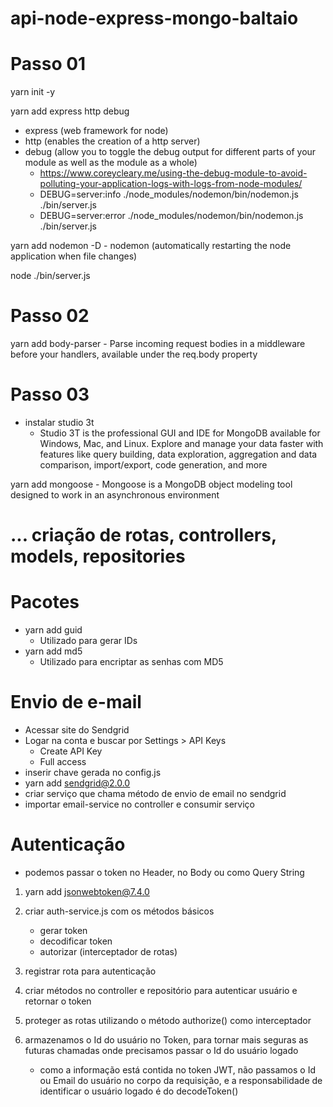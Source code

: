 # api-node-express-mongo-baltaio

# Passo 01

yarn init -y

yarn add express http debug

- express (web framework for node)
- http (enables the creation of a http server)
- debug (allow you to toggle the debug output for different parts of your module as well as the module as a whole)
    - https://www.coreycleary.me/using-the-debug-module-to-avoid-polluting-your-application-logs-with-logs-from-node-modules/
    - DEBUG=server:info ./node_modules/nodemon/bin/nodemon.js ./bin/server.js
    - DEBUG=server:error ./node_modules/nodemon/bin/nodemon.js ./bin/server.js

yarn add nodemon -D
    - nodemon (automatically restarting the node application when file changes)

node ./bin/server.js

# Passo 02

yarn add body-parser
    - Parse incoming request bodies in a middleware before your handlers, available under the req.body property

# Passo 03

- instalar studio 3t
    - Studio 3T is the professional GUI and IDE for MongoDB available for Windows, Mac, and Linux. Explore and manage your data faster with features like query building, data exploration, aggregation and data comparison, import/export, code generation, and more

yarn add mongoose
    - Mongoose is a MongoDB object modeling tool designed to work in an asynchronous environment

# ... criação de rotas, controllers, models, repositories

# Pacotes

- yarn add guid
    - Utilizado para gerar IDs
- yarn add md5
    - Utilizado para encriptar as senhas com MD5

# Envio de e-mail

- Acessar site do Sendgrid
- Logar na conta e buscar por Settings > API Keys
    - Create API Key
    - Full access
- inserir chave gerada no config.js
- yarn add sendgrid@2.0.0
- criar serviço que chama método de envio de email no sendgrid
- importar email-service no controller e consumir serviço

# Autenticação

- podemos passar o token no Header, no Body ou como Query String

1. yarn add jsonwebtoken@7.4.0
2. criar auth-service.js com os métodos básicos
    - gerar token
    - decodificar token
    - autorizar (interceptador de rotas)
3. registrar rota para autenticação
4. criar métodos no controller e repositório para autenticar usuário e retornar o token
5. proteger as rotas utilizando o método authorize() como interceptador

6. armazenamos o Id do usuário no Token, para tornar mais seguras as futuras chamadas onde precisamos passar o Id do usuário logado
    - como a informação está contida no token JWT, não passamos o Id ou Email do usuário no corpo da requisição, e a responsabilidade de identificar o usuário logado é do decodeToken()